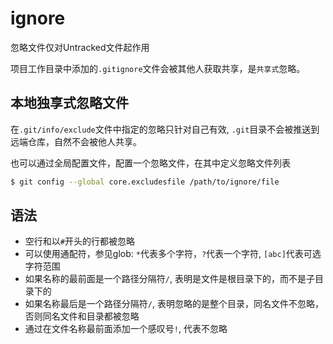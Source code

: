 # ignore

忽略文件仅对Untracked文件起作用

项目工作目录中添加的`.gitignore`文件会被其他人获取共享，是`共享式`忽略。

## 本地独享式忽略文件
在`.git/info/exclude`文件中指定的忽略只针对自己有效, `.git`目录不会被推送到远端仓库，自然不会被他人共享。

也可以通过全局配置文件，配置一个忽略文件，在其中定义忽略文件列表
```bash
$ git config --global core.excludesfile /path/to/ignore/file 
```

## 语法
- 空行和以`#`开头的行都被忽略
- 可以使用通配符，参见glob: `*`代表多个字符，`?`代表一个字符, `[abc]`代表可选字符范围
- 如果名称的最前面是一个路径分隔符`/`, 表明是文件是根目录下的，而不是子目录下的
- 如果名称最后是一个路径分隔符`/`, 表明忽略的是整个目录，同名文件不忽略，否则同名文件和目录都被忽略
- 通过在文件名称最前面添加一个感叹号`!`, 代表不忽略
